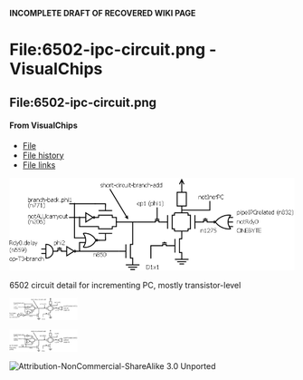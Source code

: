 **INCOMPLETE DRAFT OF RECOVERED WIKI PAGE**

# File:6502-ipc-circuit.png - VisualChips


	

	
	


## File:6502-ipc-circuit.png


	

		


#### From VisualChips


		

		

		

- [File](#file)
- [File history](#filehistory)
- [File links](#filelinks)

![File:6502-ipc-circuit.png](images/7/75/6502-ipc-circuit.png)


6502 circuit detail for incrementing PC, mostly transistor-level



![Thumbnail for version as of 10:28, 21 February 2011](images/thumb/7/75/6502-ipc-circuit.png/120px-6502-ipc-circuit.png)



![Thumbnail for version as of 20:02, 20 February 2011](images/thumb/archive/7/75/20110221102837%216502-ipc-circuit.png/120px-6502-ipc-circuit.png)



![Attribution-NonCommercial-ShareAlike 3.0 Unported](http://i.creativecommons.org/l/by-nc-sa/3.0/88x31.png)

